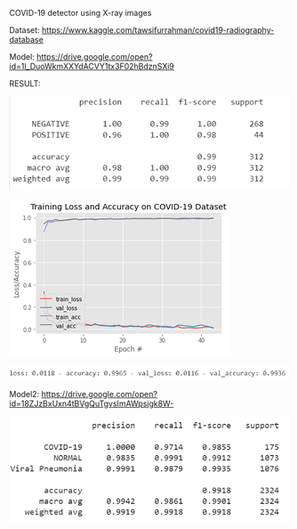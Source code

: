 COVID-19 detector using X-ray images

Dataset: https://www.kaggle.com/tawsifurrahman/covid19-radiography-database

Model: https://drive.google.com/open?id=1l_DuoWkmXXYdACVY1tx3F02hBdznSXi9

RESULT:

![RESULT](https://github.com/ffyyytt/covid-19/blob/master/IMG1.png)

![RESULT](https://github.com/ffyyytt/covid-19/blob/master/IMG2.png)

![RESULT](https://github.com/ffyyytt/covid-19/blob/master/IMG3.png)

Model2: https://drive.google.com/open?id=18ZJzBxUxn4tBVgQuTgvsImAWpsjgk8W-

![RESULT](https://github.com/ffyyytt/covid-19/blob/master/IMG4.png)
